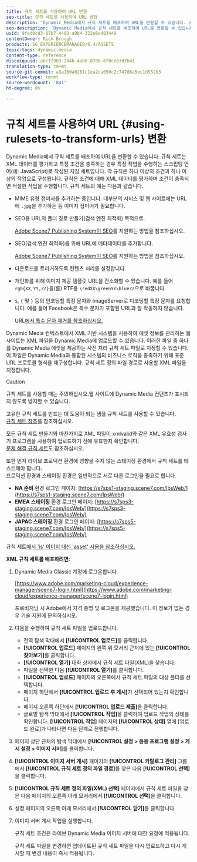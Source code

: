 ```yaml
---
title: 규칙 세트를 사용하여 URL 변형
seo-title: 규칙 세트를 사용하여 URL 변형
description: 'Dynamic Media에서 규칙 세트를 배포하여 URL을 변환할 수 있습니다. 규칙 세트는 XML 데이터를 평가하고 특정 조건을 충족하는 경우 특정 작업을 수행하는 스크립팅 언어(예: JavaScript)로 작성된 지침 세트입니다. '
seo-description: 'Dynamic Media에서 규칙 세트를 배포하여 URL을 변환할 수 있습니다. 규칙 세트는 XML 데이터를 평가하고 특정 조건을 충족하는 경우 특정 작업을 수행하는 스크립팅 언어(예: JavaScript)로 작성된 지침 세트입니다. '
uuid: 9fed0c83-67b7-4483-a9b4-322e6a483449
contentOwner: Rick Brough
products: SG_EXPERIENCEMANAGER/6.4/ASSETS
topic-tags: dynamic-media
content-type: reference
discoiquuid: abcff903-204b-4ab6-87d8-6f0ce63d7b41
translation-type: tm+mt
source-git-commit: a3a160a0281c1ea2ca050c2c747d6a5ec1d952b3
workflow-type: tm+mt
source-wordcount: '841'
ht-degree: 0%

---
```



# 규칙 세트를 사용하여 URL {#using-rulesets-to-transform-urls} 변환

Dynamic Media에서 규칙 세트를 배포하여 URL을 변환할 수 있습니다. 규칙 세트는 XML 데이터를 평가하고 특정 조건을 충족하는 경우 특정 작업을 수행하는 스크립팅 언어(예: JavaScript)로 작성된 지침 세트입니다. 각 규칙은 하나 이상의 조건과 하나 이상의 작업으로 구성됩니다. 규칙은 조건에 대해 XML 데이터를 평가하며 조건이 충족되면 적절한 작업을 수행합니다. 규칙 세트의 예는 다음과 같습니다.

* MIME 유형 접미사를 추가하는 중입니다. 대부분의 서비스 및 웹 사이트에는 URL에 `.jpg`을 추가하는 등 이미지 접미어가 필요합니다.
* SEO용 URL의 폴더 경로 만들기(검색 엔진 최적화) 목적으로.

   [Adobe Scene7 Publishing System이 SEO](/help/assets/assets/s7_seo.pdf)를 지원하는 방법을 참조하십시오.

* SEO(검색 엔진 최적화)를 위해 URL에 메타데이터를 추가합니다.

   [Adobe Scene7 Publishing System이 SEO](/help/assets/assets/s7_seo.pdf)를 지원하는 방법을 참조하십시오.

* 다운로드를 트리거하도록 컨텐츠 처리를 설정합니다.
* 개인화를 위해 이미지 제공 템플릿 URL을 간소화할 수 있습니다. 예를 들어 `rgb{XX,YY,ZZ}`을(를) RTF용 `\redXX\greenYY\blueZZ`으로 바꿉니다.

* `$`, `{` 및 `}` 등의 인코딩할 특정 문자와 ImageServer로 디코딩할 특정 문자를 요청합니다. 예를 들어 Facebook은 특수 문자가 포함된 URL과 잘 작동하지 않습니다.

   URL[에서 특수 문자 제거를 참조하십시오.](https://helpx.adobe.com/experience-manager/scene7/kb/base/scene7-rulesets/remove-special-characters-urls.html)

Dynamic Media 컨텍스트에서 XML 기반 시스템을 사용하여 에셋 정보를 관리하는 웹 사이트는 XML 파일을 Dynamic Media에 업로드할 수 있습니다. 이러한 파일 중 하나를 Dynamic Media 에셋을 제공하는 사전 처리 규칙 세트 파일로 지정할 수 있습니다. 이 파일은 Dynamic Media과 통합된 시스템의 비즈니스 로직을 충족하기 위해 표준 URL 프로토콜 형식을 재구성합니다. 규칙 세트 정의 파일 경로로 사용할 XML 파일을 지정합니다.

>[!CAUTION]
>
>규칙 세트를 사용할 때는 주의하십시오.웹 사이트에 Dynamic Media 컨텐츠가 표시되지 않도록 방지할 수 있습니다.

고유한 규칙 세트를 만드는 데 도움이 되는 샘플 규칙 세트를 사용할 수 있습니다.\
[규칙 세트 참조](https://docs.adobe.com/content/help/en/dynamic-media-developer-resources/image-serving-api/image-serving-api/rule-set-reference/c-rule-set-reference.html)를 참조하십시오.

모든 규칙 세트 만들기와 마찬가지로 XML 파일이 xmlvalid와 같은 XML 유효성 검사기 프로그램을 사용하여 업로드하기 전에 유효한지 확인합니다.\
[문제 해결 규칙 세트](https://helpx.adobe.com/experience-manager/scene7/kb/base/scene7-rulesets/scene7-ruleset-troubleshooting.html)도 참조하십시오.

또한 먼저 라이브 프로덕션 환경에 영향을 주지 않는 스테이징 환경에서 규칙 세트를 테스트해야 합니다.\
프로덕션 환경과 스테이징 환경은 일반적으로 서로 다른 로그인을 필요로 합니다.

* **NA 준비** 환경 로그인 페이지: [https://s7sps1-staging.scene7.com/IpsWeb/](https://s7sps1-staging.scene7.com/IpsWeb/)
* **EMEA 스테이징** 환경 로그인 페이지: [https://s7sps3-staging.scene7.com/IpsWeb/](https://s7sps3-staging.scene7.com/IpsWeb/)
* **JAPAC 스테이징** 환경 로그인 페이지: [https://s7sps5-staging.scene7.com/IpsWeb/](https://s7sps5-staging.scene7.com/IpsWeb/)

규칙 세트[에서 &#39;is&#39; 이미지 대신 &#39;asset&#39; 사용을 참조하십시오.](https://helpx.adobe.com/experience-manager/scene7/kb/base/scene7-rulesets/ruleset-asset-instead-image.html)

**XML 규칙 세트를 배포하려면:**

1. Dynamic Media Classic 계정에 로그온합니다.

   [https://www.adobe.com/marketing-cloud/experience-manager/scene7-login.html](https://www.adobe.com/marketing-cloud/experience-manager/scene7-login.html)

   프로비저닝 시 Adobe에서 자격 증명 및 로그온을 제공했습니다. 이 정보가 없는 경우 기술 지원에 문의하십시오.

1. 다음을 수행하여 규칙 세트 파일을 업로드합니다.

   * 전역 탐색 막대에서 **[!UICONTROL 업로드]**&#x200B;를 클릭합니다.
   * **[!UICONTROL 업로드]** 페이지의 왼쪽 위 모서리 근처에 있는 **[!UICONTROL 찾아보기]**&#x200B;를 클릭합니다.
   * **[!UICONTROL 열기]** 대화 상자에서 규칙 세트 파일(XML)을 찾습니다.
   * 파일을 선택한 다음 **[!UICONTROL 열기]**&#x200B;를 클릭합니다.
   * **[!UICONTROL 업로드]** 페이지의 오른쪽에서 규칙 세트 파일의 대상 폴더를 선택합니다.
   * 페이지 하단에서 **[!UICONTROL 업로드 후 게시]**&#x200B;가 선택되어 있는지 확인합니다.
   * 페이지 오른쪽 하단에서 **[!UICONTROL 업로드 제출]**&#x200B;을 클릭합니다.
   * 글로벌 탐색 막대에서 **[!UICONTROL 작업]**&#x200B;을 클릭하여 업로드 작업의 상태를 확인합니다. **[!UICONTROL 작업]** 페이지의 **[!UICONTROL 상태]** 열에 [업로드 완료]가 나타나면 다음 단계로 진행합니다.

1. 페이지 상단 근처의 탐색 막대에서 **[!UICONTROL 설정 > 응용 프로그램 설정 > 게시 설정 > 이미지 서버]**&#x200B;를 클릭합니다.
1. **[!UICONTROL 이미지 서버 게시]** 페이지의 **[!UICONTROL 카탈로그 관리]** 그룹에서 **[!UICONTROL 규칙 세트 정의 파일 경로]**&#x200B;를 찾은 다음 **[!UICONTROL 선택]**&#x200B;을 클릭합니다.
1. **[!UICONTROL 규칙 세트 정의 파일(XML) 선택]** 페이지에서 규칙 세트 파일을 찾은 다음 페이지의 오른쪽 아래 모서리에서 **[!UICONTROL 선택]**&#x200B;을 클릭합니다.
1. 설정 페이지의 오른쪽 아래 모서리에서 **[!UICONTROL 닫기]**&#x200B;를 클릭합니다.
1. 이미지 서버 게시 작업을 실행합니다.

   규칙 세트 조건은 라이브 Dynamic Media 이미지 서버에 대한 요청에 적용됩니다.

   규칙 세트 파일을 변경하면 업데이트된 규칙 세트 파일을 다시 업로드하고 다시 게시할 때 변경 내용이 즉시 적용됩니다.

